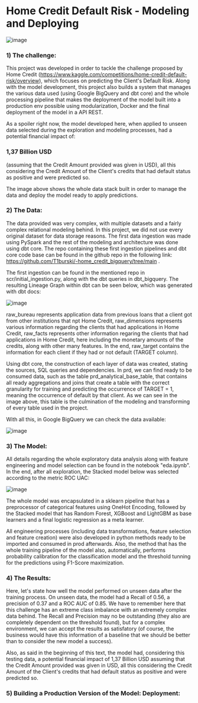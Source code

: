 # Home Credit Default Risk - Modeling and Deploying

![image](https://github.com/user-attachments/assets/8aba4dac-c4ab-499d-a5f3-06b0bceb2ade)

### 1) The challenge:
This project was developed in order to tackle the challenge proposed by Home Credit (https://www.kaggle.com/competitions/home-credit-default-risk/overview), which focuses on predicting the Client's Default Risk. Along with the model development, this project also builds a system that manages the various data used (using Google BigQuery and dbt core) and the whole processing pipeline that makes the deployment of the model built into a production env possible using modularization, Docker and the final deployment of the model in a API REST.

As a spoiler right now, the model developed here, when applied to unseen data selected during the exploration and modeling processes, had a potential financial impact of:

### 1,37 Billion USD

(assuming that the Credit Amount provided was given in USD), all this considering the Credit Amount of the Client's credits that had default status as positive and were predicted so.

The image above shows the whole data stack built in order to manage the data and deploy the model ready to apply predictions.


### 2) The Data:
The data provided was very complex, with multiple datasets and a fairly complex relational modeling behind. In this project, we did not use every original dataset for data storage reasons. The first data ingestion was made using PySpark and the rest of the modeling and architecture was done using dbt core. The repo containing these first ingestion pipelines and dbt core code base can be found in the github repo in the following link: https://github.com/T1burski/-home_credit_bigquery/tree/main .

The first ingestion can be found in the mentioned repo in scr/initial_ingestion.py, along with the dbt queries in dbt_bigquery. The resulting Lineage Graph within dbt can be seen below, which was generated with dbt docs:

![image](https://github.com/user-attachments/assets/a7dc89cb-7b4f-4def-929e-a98492ed404b)

raw_bureau represents application data from previous loans that a client got from other institutions that npt Home Credit, raw_dimensions represents various information regarding the clients that had applications in Home Credit, raw_facts represents other information regaring the clients that had applications in Home Credit, here including the monetary amounts of the credits, along with other many features. In the end, raw_target contains the information for each client if they had or not default (TARGET column).

Using dbt core, the construction of each layer of data was created, stating the sources, SQL queries and dependencies. In prd, we can find ready to be consumed data, such as the table prd_analytical_base_table, that contains all ready aggregations and joins that create a table with the correct granularity for training and predicting the occurrence of TARGET = 1, meaning the occurrence of default by that client. As we can see in the image above, this table is the culmination of the modeling and transforming of every table used in the project.

With all this, in Google BigQuery we can check the data available:

![image](https://github.com/user-attachments/assets/51c22e51-5408-4457-ba1e-060495d1e2f3)


### 3) The Model:
All details regarding the whole exploratory data analysis along with feature engineering and model selection can be found in the notebook "eda.ipynb". In the end, after all exploration, the Stacked model below was selected according to the metric ROC UAC:

![image](https://github.com/user-attachments/assets/f61db035-82da-4ca1-a607-cf45e21ba821)

The whole model was encapsulated in a sklearn pipeline that has a preprocessor of categorical features using OneHot Encoding, followed by the Stacked model that has Random Forest, XGBoost and LightGBM as base learners and a final logistic regression as a meta learner.

All engineering processes (including data transformations, feature selection and feature creation) were also developed in python methods ready to be imported and consumed in prod afterwards.
Also, the method that has the whole training pipeline of the model also, automatically, performs probability calibration for the classification model and the threshold tunning for the predictions using F1-Score maximization.


### 4) The Results:
Here, let's state how well the model performed on unseen data after the training process. On unseen data, the model had a Recall of 0.56, a precision of 0.37 and a ROC AUC of 0.85. We have to remember here that this challenge has an extreme class imbalance with an extremely complex data behind. The Recall and Precision may no be outstanding (they also are completely dependent on the threshold found), but for a complex environment, we can accept the results as satisfatory (of course, the business would have this information of a baseline that we should be better than to consider the new model a success).

Also, as said in the beginning of this text, the model had, considering this testing data, a potential financial impact of 1,37 Billion USD assuming that the Credit Amount provided was given in USD, all this considering the Credit Amount of the Client's credits that had default status as positive and were predicted so.

### 5) Building a Production Version of the Model: Deployment:
